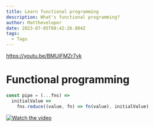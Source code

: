 ```yaml
---
title: Learn functional programming
description: What's functional programming?
author: Mattheveloper
date: 2023-07-05T08:42:26.804Z
tags:
  - Tags
---
```

<https://youtu.be/BMUiFMZr7vk>

# F﻿unctional programming

```javascript
const pipe = (...fns) =>
  initialValue =>
    fns.reduce((value, fn) => fn(value), initialValue)
```

[![Watch the video](https://img.youtube.com/vi/nTQUwghvy5Q/default.jpg)](https://youtu.be/nTQUwghvy5Q)